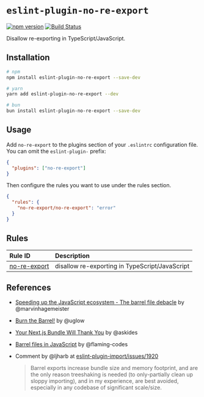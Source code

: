 # `eslint-plugin-no-re-export`

[![npm version](https://badge.fury.io/js/eslint-plugin-no-re-export.svg)](https://badge.fury.io/js/eslint-plugin-no-re-export)
[![Build Status](https://travis-ci.org/azu/eslint-plugin-no-re-export.svg?branch=master)](https://travis-ci.org/azu/eslint-plugin-no-re-export)

Disallow re-exporting in TypeScript/JavaScript.

## Installation

```sh
# npm
npm install eslint-plugin-no-re-export --save-dev

# yarn
yarn add eslint-plugin-no-re-export --dev

# bun
bun install eslint-plugin-no-re-export --save-dev
```

## Usage

Add `no-re-export` to the plugins section of your `.eslintrc` configuration file. You can omit the `eslint-plugin-` prefix:

```json
{
  "plugins": ["no-re-export"]
}
```

Then configure the rules you want to use under the rules section.

```json
{
  "rules": {
    "no-re-export/no-re-export": "error"
  }
}
```

## Rules

| Rule ID                                    | Description                                    |
| :----------------------------------------- | :--------------------------------------------- |
| [no-re-export](./src/docs/no-re-export.md) | disallow re-exporting in TypeScript/JavaScript |

## References

- [Speeding up the JavaScript ecosystem - The barrel file debacle](https://marvinh.dev/blog/speeding-up-javascript-ecosystem-part-7/) by @marvinhagemeister
- [Burn the Barrel!](https://uglow.medium.com/burn-the-barrel-c282578f21b6#:~:text=%E2%80%9CThe%20problem%20is%20that%20Jest,like%20%40mui%2Fmaterial%20.%E2%80%9D) by @uglow
- [Your Next.js Bundle Will Thank You](https://renatopozzi.me/articles/your-nextjs-bundle-will-thank-you) by @askides
- [Barrel files in JavaScript](https://flaming.codes/posts/barrel-files-in-javascript) by @flaming-codes
- Comment by @ljharb at [eslint-plugin-import/issues/1920](https://github.com/import-js/eslint-plugin-import/issues/1920)

  > Barrel exports increase bundle size and memory footprint, and are the only reason treeshaking is needed (to only-partially clean up sloppy importing), and in my experience, are best avoided, especially in any codebase of significant scale/size.
